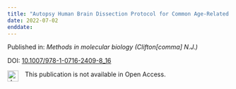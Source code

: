 ```yaml
---
title: "Autopsy Human Brain Dissection Protocol for Common Age-Related Neurodegenerative Disorders."
date: 2022-07-02
enddate:
---
```


Published in: *Methods in molecular biology (Clifton[comma] N.J.)*

DOI: [10.1007/978-1-0716-2409-8_16](https://doi.org/10.1007/978-1-0716-2409-8_16)

<img src="https://upload.wikimedia.org/wikipedia/commons/thumb/0/0e/Closed_Access_logo_transparent.svg/1200px-Closed_Access_logo_transparent.svg.png" alt="drawing" width="25" align="left"/> &nbsp;&nbsp;&nbsp;This publication is not available in Open Access.


